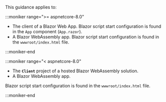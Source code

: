 This guidance applies to:

:::moniker range=">= aspnetcore-8.0"

* The client of a Blazor Web App. Blazor script start configuration is found in the `App` component (`App.razor`).
* A Blazor WebAssembly app. Blazor script start configuration is found in the `wwwroot/index.html` file.

:::moniker-end

:::moniker range="< aspnetcore-8.0"

* The **`Client`** project of a hosted Blazor WebAssembly solution.
* A Blazor WebAssembly app.

Blazor script start configuration is found in the `wwwroot/index.html` file.

:::moniker-end
